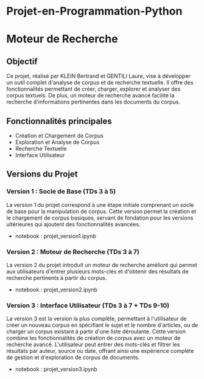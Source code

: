 # Projet-en-Programmation-Python

# Moteur de Recherche

## Objectif

Ce projet, réalisé par KLEIN Bertrand et GENTILI Laure, vise à développer un outil complet d'analyse de corpus et de recherche textuelle. Il offre des fonctionnalités permettant de créer, charger, explorer et analyser des corpus textuels. De plus, un moteur de recherche avancé facilite la recherche d'informations pertinentes dans les documents du corpus.

## Fonctionnalités principales

- Création et Chargement de Corpus
- Exploration et Analyse de Corpus
- Recherche Textuelle
- Interface Utilisateur

## Versions du Projet

### Version 1 : Socle de Base (TDs 3 à 5)

La version 1 du projet correspond à une étape initiale comprenant un socle de base pour la manipulation de corpus. Cette version permet la création et le chargement de corpus basiques, servant de fondation pour les versions ultérieures qui ajoutent des fonctionnalités avancées.

- notebook : projet_version1.ipynb

### Version 2 : Moteur de Recherche (TDs 3 à 7)

La version 2 du projet introduit un moteur de recherche amélioré qui permet aux utilisateurs d'entrer plusieurs mots-clés et d'obtenir des résultats de recherche pertinents à partir du corpus.

- notebook : projet_version2.ipynb

### Version 3 : Interface Utilisateur (TDs 3 à 7 + TDs 9-10)

La version 3 est la version la plus complète, permettant à l'utilisateur de créer un nouveau corpus en spécifiant le sujet et le nombre d'articles, ou de charger un corpus existant à partir d'une liste déroulante. Cette version combine les fonctionnalités de création de corpus avec un moteur de recherche avancé. L'utilisateur peut entrer des mots-clés et filtrer les résultats par auteur, source ou date, offrant ainsi une expérience complète de gestion et d'exploration de corpus de documents.

- notebook : projet_version3.ipynb